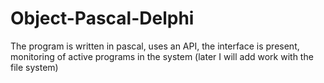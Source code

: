 # Object-Pascal-Delphi
The program is written in pascal, uses an API, the interface is present, monitoring of active programs in the system (later I will add work with the file system)
